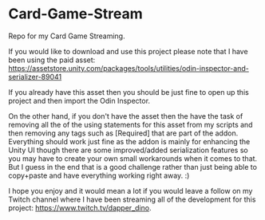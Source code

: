 # Card-Game-Stream
Repo for my Card Game Streaming.

If you would like to download and use this project please note that I have been using the paid asset: https://assetstore.unity.com/packages/tools/utilities/odin-inspector-and-serializer-89041

If you already have this asset then you should be just fine to open up this project and then import the Odin Inspector.

On the other hand, if you don't have the asset then the have the task of removing all the of the using statements for this asset from my scripts and then removing any tags such as [Required] that are part of the addon. Everything should work just fine as the addon is mainly for enhancing the Unity UI though there are some improved/added serialization features so you may have to create your own small workarounds when it comes to that. But I guess in the end that is a good challenge rather than just being able to copy+paste and have everything working right away. :)

I hope you enjoy and it would mean a lot if you would leave a follow on my Twitch channel where I have been streaming all of the development for this project: https://www.twitch.tv/dapper_dino.
